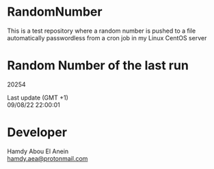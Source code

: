 # RandomNumber    
This is a test repository where a random number is pushed to a file automatically passwordless from a cron job in my Linux CentOS server    
# Random Number of the last run   
20254
      
Last update (GMT +1)    
09/08/22 22:00:01
# Developer    
Hamdy Abou El Anein   
hamdy.aea@protonmail.com
